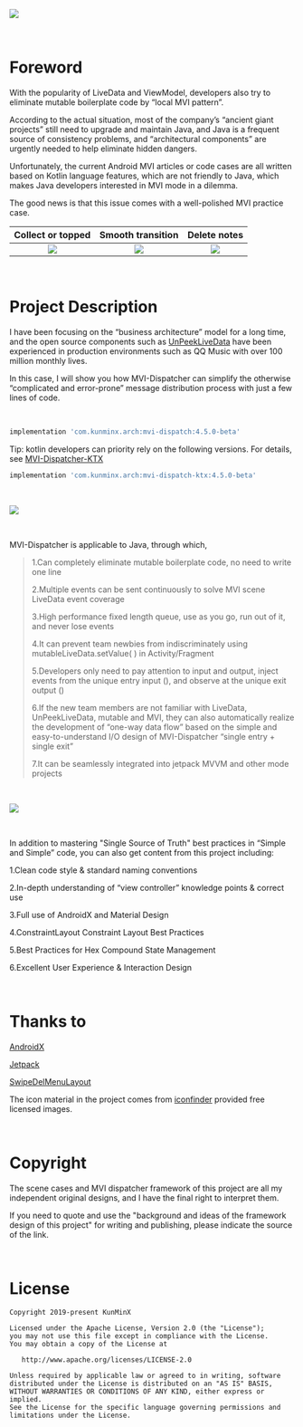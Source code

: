 ![](https://tva1.sinaimg.cn/large/e6c9d24ely1h3vz58k6asj218r0u0jwr.jpg)

&nbsp;

# Foreword

With the popularity of LiveData and ViewModel, developers also try to eliminate mutable boilerplate code by “local MVI pattern”.

According to the actual situation, most of the company’s “ancient giant projects” still need to upgrade and maintain Java, and Java is a frequent source of consistency problems, and “architectural components” are urgently needed to help eliminate hidden dangers.

Unfortunately, the current Android MVI articles or code cases are all written based on Kotlin language features, which are not friendly to Java, which makes Java developers interested in MVI mode in a dilemma.

The good news is that this issue comes with a well-polished MVI practice case.

|                          Collect or topped                   |                           Smooth transition                  |                           Delete notes                           |
| :----------------------------------------------------------: | :----------------------------------------------------------: | :----------------------------------------------------------: |
| ![](https://tva1.sinaimg.cn/large/e6c9d24ely1h3vup9ck57g20u01o0hbm.gif) | ![](https://tva1.sinaimg.cn/large/e6c9d24ely1h3vupfbex2g20u01o0qv6.gif) | ![](https://tva1.sinaimg.cn/large/e6c9d24ely1h3vuplwiuqg20u01o0x2t.gif) |

&nbsp;

# Project Description

I have been focusing on the “business architecture” model for a long time, and the open source components such as [UnPeekLiveData](https://github.com/KunMinX/UnPeek-LiveData) have been experienced in production environments such as QQ Music with over 100 million monthly lives.

In this case, I will show you how MVI-Dispatcher can simplify the otherwise “complicated and error-prone” message distribution process with just a few lines of code.

&nbsp;

```Groovy
implementation 'com.kunminx.arch:mvi-dispatch:4.5.0-beta'
```

Tip: kotlin developers can priority rely on the following versions. For details, see [MVI-Dispatcher-KTX](https://github.com/KunMinX/MVI-Dispatcher-KTX)

```Groovy
implementation 'com.kunminx.arch:mvi-dispatch-ktx:4.5.0-beta'
```

&nbsp;

![](https://tva1.sinaimg.cn/large/e6c9d24ely1h3vupvpzprj21o40h90wp.jpg)

&nbsp;

MVI-Dispatcher is applicable to Java, through which,

> 1.Can completely eliminate mutable boilerplate code, no need to write one line
>
> 2.Multiple events can be sent continuously to solve MVI scene LiveData event coverage
>
> 3.High performance fixed length queue, use as you go, run out of it, and never lose events
>
> 4.It can prevent team newbies from indiscriminately using mutableLiveData.setValue( ) in Activity/Fragment
>
> 5.Developers only need to pay attention to input and output, inject events from the unique entry input (), and observe at the unique exit output ()
>
> 6.If the new team members are not familiar with LiveData, UnPeekLiveData, mutable and MVI, they can also automatically realize the development of “one-way data flow” based on the simple and easy-to-understand I/O design of MVI-Dispatcher “single entry + single exit”
>
> 7.It can be seamlessly integrated into jetpack MVVM and other mode projects

&nbsp;

![](https://tva1.sinaimg.cn/large/e6c9d24ely1h48md0v02kj21dp0u0wl9.jpg)

&nbsp;

In addition to mastering "Single Source of Truth" best practices in “Simple and Simple” code, you can also get content from this project including:

1.Clean code style & standard naming conventions

2.In-depth understanding of “view controller” knowledge points & correct use

3.Full use of AndroidX and Material Design

4.ConstraintLayout Constraint Layout Best Practices

5.Best Practices for Hex Compound State Management

6.Excellent User Experience & Interaction Design


&nbsp;

# Thanks to

[AndroidX](https://developer.android.google.cn/jetpack/androidx)

[Jetpack](https://developer.android.google.cn/jetpack/)

[SwipeDelMenuLayout](https://github.com/mcxtzhang/SwipeDelMenuLayout)

The icon material in the project comes from [iconfinder](https://www.iconfinder.com/) provided free licensed images.

&nbsp;

# Copyright

The scene cases and MVI dispatcher framework of this project are all my independent original designs, and I have the final right to interpret them.

If you need to quote and use the "background and ideas of the framework design of this project" for writing and publishing, please indicate the source of the link.

&nbsp;

# License

```
Copyright 2019-present KunMinX

Licensed under the Apache License, Version 2.0 (the "License");
you may not use this file except in compliance with the License.
You may obtain a copy of the License at

   http://www.apache.org/licenses/LICENSE-2.0

Unless required by applicable law or agreed to in writing, software
distributed under the License is distributed on an "AS IS" BASIS,
WITHOUT WARRANTIES OR CONDITIONS OF ANY KIND, either express or implied.
See the License for the specific language governing permissions and
limitations under the License.
```